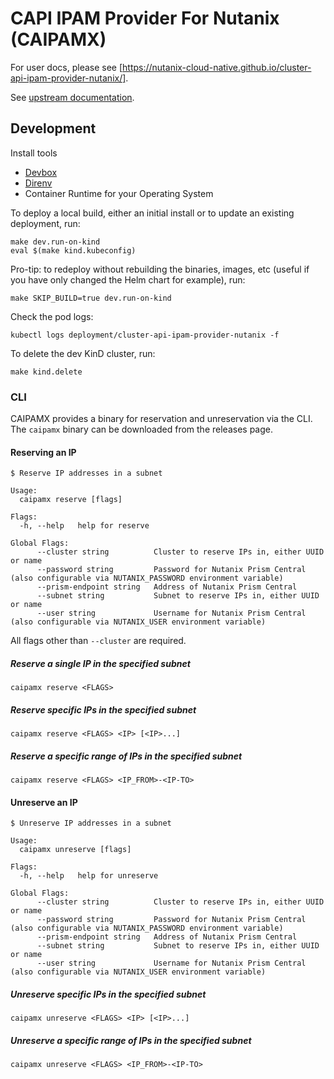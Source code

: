 <!--
 Copyright 2024 Nutanix. All rights reserved.
 SPDX-License-Identifier: Apache-2.0
 -->

# CAPI IPAM Provider For Nutanix (CAIPAMX)

For user docs, please see [https://nutanix-cloud-native.github.io/cluster-api-ipam-provider-nutanix/].

See [upstream documentation](https://github.com/kubernetes-sigs/cluster-api/blob/main/docs/proposals/20220125-ipam-integration.md#ipam-provider).

## Development

Install tools

- [Devbox](https://github.com/jetpack-io/devbox?tab=readme-ov-file#installing-devbox)
- [Direnv](https://direnv.net/docs/installation.html)
- Container Runtime for your Operating System

To deploy a local build, either an initial install or to update an existing deployment, run:

```shell
make dev.run-on-kind
eval $(make kind.kubeconfig)
```

Pro-tip: to redeploy without rebuilding the binaries, images, etc (useful if you have only changed the Helm chart for
example), run:

```shell
make SKIP_BUILD=true dev.run-on-kind
```

Check the pod logs:

```shell
kubectl logs deployment/cluster-api-ipam-provider-nutanix -f
```

To delete the dev KinD cluster, run:

```shell
make kind.delete
```

### CLI

CAIPAMX provides a binary for reservation and unreservation via the CLI. The `caipamx` binary can be downloaded from
the releases page.

#### Reserving an IP

```shell
$ Reserve IP addresses in a subnet

Usage:
  caipamx reserve [flags]

Flags:
  -h, --help   help for reserve

Global Flags:
      --cluster string          Cluster to reserve IPs in, either UUID or name
      --password string         Password for Nutanix Prism Central (also configurable via NUTANIX_PASSWORD environment variable)
      --prism-endpoint string   Address of Nutanix Prism Central
      --subnet string           Subnet to reserve IPs in, either UUID or name
      --user string             Username for Nutanix Prism Central (also configurable via NUTANIX_USER environment variable)
```

All flags other than `--cluster` are required.

##### Reserve a single IP in the specified subnet

```shell
caipamx reserve <FLAGS>
```

##### Reserve specific IPs in the specified subnet

```shell
caipamx reserve <FLAGS> <IP> [<IP>...]
```

##### Reserve a specific range of IPs in the specified subnet

```shell
caipamx reserve <FLAGS> <IP_FROM>-<IP-TO>
```

#### Unreserve an IP

```shell
$ Unreserve IP addresses in a subnet

Usage:
  caipamx unreserve [flags]

Flags:
  -h, --help   help for unreserve

Global Flags:
      --cluster string          Cluster to reserve IPs in, either UUID or name
      --password string         Password for Nutanix Prism Central (also configurable via NUTANIX_PASSWORD environment variable)
      --prism-endpoint string   Address of Nutanix Prism Central
      --subnet string           Subnet to reserve IPs in, either UUID or name
      --user string             Username for Nutanix Prism Central (also configurable via NUTANIX_USER environment variable)
```

##### Unreserve specific IPs in the specified subnet

```shell
caipamx unreserve <FLAGS> <IP> [<IP>...]
```

##### Unreserve a specific range of IPs in the specified subnet

```shell
caipamx unreserve <FLAGS> <IP_FROM>-<IP-TO>
```
